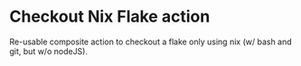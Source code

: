 # Checkout Nix Flake action

Re-usable composite action to checkout a flake only using nix (w/ bash and git, but w/o nodeJS).
